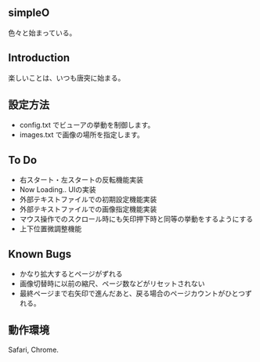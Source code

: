 simpleO
--------

色々と始まっている。

Introduction
------------

楽しいことは、いつも唐突に始まる。

設定方法
---------

- config.txt でビューアの挙動を制御します。
- images.txt で画像の場所を指定します。

To Do
------------

- 右スタート・左スタートの反転機能実装
- Now Loading.. UIの実装
- 外部テキストファイルでの初期設定機能実装
- 外部テキストファイルでの画像指定機能実装
- マウス操作でのスクロール時にも矢印押下時と同等の挙動をするようにする
- 上下位置微調整機能

Known Bugs
------------

- かなり拡大するとページがずれる
- 画像切替時に以前の縮尺、ページ数などがリセットされない
- 最終ページまで右矢印で進んだあと、戻る場合のページカウントがひとつずれる。

動作環境
------------

Safari, Chrome.
